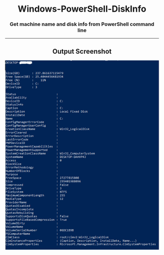 <h1 align="center">Windows-PowerShell-DiskInfo
</h1>

<h3 align="center">
Get machine name and disk info from PowerShell command line
</h3>

---

<h2 align="center">Output Screenshot</h2>


![Windows-PowerShell-DiskInfo](https://github.com/lalliexperience/Windows-PowerShell-DiskInfo/blob/main/screenshots/screenshot.PNG?raw=true)

